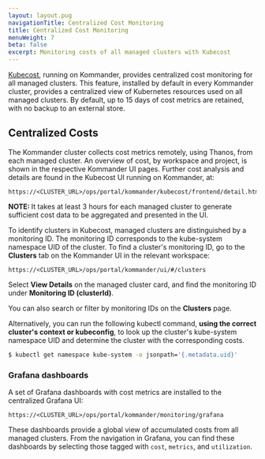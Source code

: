 ```yaml
---
layout: layout.pug
navigationTitle: Centralized Cost Monitoring
title: Centralized Cost Monitoring
menuWeight: 7
beta: false
excerpt: Monitoring costs of all managed clusters with Kubecost
---
```


[Kubecost](https://docs.kubecost.com/), running on Kommander, provides centralized cost monitoring for all managed clusters.
This feature, installed by default in every Kommander cluster, provides a centralized view of Kubernetes resources used on all managed clusters. By default, up to 15 days of cost metrics are retained, with no backup to an external store.

## Centralized Costs

The Kommander cluster collects cost metrics remotely, using Thanos, from each managed cluster. An overview of cost, by workspace and project, is shown in the respective Kommander UI pages. Further cost analysis and details are found in the Kubecost UI running on Kommander, at:

```
https://<CLUSTER_URL>/ops/portal/kommander/kubecost/frontend/detail.html#&agg=cluster
```

<p class="message--note"><strong>NOTE: </strong>It takes at least 3 hours for each managed cluster to generate sufficient cost data to be aggregated and presented in the UI.</p>

To identify clusters in Kubecost, managed clusters are distinguished by a monitoring ID.
The monitoring ID corresponds to the kube-system namespace UID of the cluster.
To find a cluster's monitoring ID, go to the **Clusters** tab on the Kommander UI in the relevant workspace:

```
https://<CLUSTER_URL>/ops/portal/kommander/ui/#/clusters
```

Select **View Details** on the managed cluster card, and find the monitoring ID under **Monitoring ID (clusterId)**.

You can also search or filter by monitoring IDs on the **Clusters** page.

Alternatively, you can run the following kubectl command, **using the correct cluster's context or kubeconfig**, to look up the cluster's kube-system namespace UID and determine the cluster with the corresponding costs.

```bash
$ kubectl get namespace kube-system -o jsonpath='{.metadata.uid}'
```

### Grafana dashboards

A set of Grafana dashboards with cost metrics are installed to the centralized Grafana UI:

```
https://<CLUSTER_URL>/ops/portal/kommander/monitoring/grafana
```

These dashboards provide a global view of accumulated costs from all managed clusters. From the navigation in Grafana, you can find these dashboards by selecting those tagged with `cost`, `metrics`, and `utilization`.
